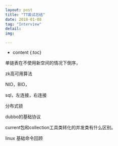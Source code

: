 ```yaml
---
layout: post
title: "TT面试总结"
date: 2018-01-08
tag: "Interview"
detail: 
img: 

---
```


* content
{:toc}


单链表在不使用新空间的情况下倒序，

zk高可用算法

NIO，BIO，

sql，左连接，右连接

分布式锁

dubbo的基础协议

current包和collection工具类转化的并发类有什么区别。

linux 基础命令回顾